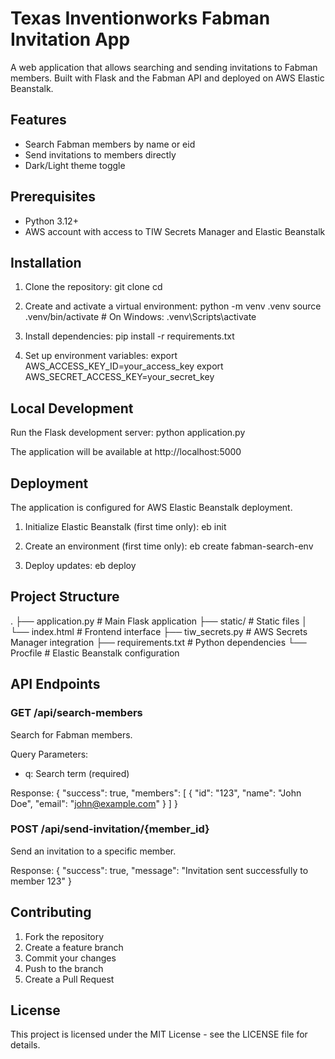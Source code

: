 # Texas Inventionworks Fabman Invitation App

A web application that allows searching and sending invitations to Fabman members. Built with Flask and the Fabman API and deployed on AWS Elastic Beanstalk.

## Features

- Search Fabman members by name or eid
- Send invitations to members directly
- Dark/Light theme toggle

## Prerequisites

- Python 3.12+
- AWS account with access to TIW Secrets Manager and Elastic Beanstalk

## Installation

1. Clone the repository:
git clone <repository-url>
cd <repository-name>

2. Create and activate a virtual environment:
python -m venv .venv
source .venv/bin/activate  # On Windows: .venv\Scripts\activate

3. Install dependencies:
pip install -r requirements.txt

4. Set up environment variables:
export AWS_ACCESS_KEY_ID=your_access_key
export AWS_SECRET_ACCESS_KEY=your_secret_key

## Local Development

Run the Flask development server:
python application.py

The application will be available at http://localhost:5000

## Deployment

The application is configured for AWS Elastic Beanstalk deployment.

1. Initialize Elastic Beanstalk (first time only):
eb init

2. Create an environment (first time only):
eb create fabman-search-env

3. Deploy updates:
eb deploy

## Project Structure

.
├── application.py      # Main Flask application
├── static/            # Static files
│   └── index.html     # Frontend interface
├── tiw_secrets.py     # AWS Secrets Manager integration
├── requirements.txt   # Python dependencies
└── Procfile          # Elastic Beanstalk configuration

## API Endpoints

### GET /api/search-members
Search for Fabman members.

Query Parameters:
- q: Search term (required)

Response:
{
    "success": true,
    "members": [
        {
            "id": "123",
            "name": "John Doe",
            "email": "john@example.com"
        }
    ]
}

### POST /api/send-invitation/{member_id}
Send an invitation to a specific member.

Response:
{
    "success": true,
    "message": "Invitation sent successfully to member 123"
}

## Contributing

1. Fork the repository
2. Create a feature branch
3. Commit your changes
4. Push to the branch
5. Create a Pull Request

## License

This project is licensed under the MIT License - see the LICENSE file for details.